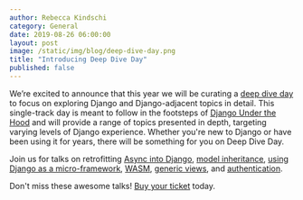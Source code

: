 ```yaml
---
author: Rebecca Kindschi
category: General
date: 2019-08-26 06:00:00
layout: post
image: /static/img/blog/deep-dive-day.png
title: "Introducing Deep Dive Day"
published: false
---
```

We’re excited to announce that this year we will be curating a [deep dive day](https://2019.djangocon.us/schedule/#Day-Talk3) to focus on exploring Django and Django-adjacent topics in detail. This single-track day is meant to follow in the footsteps of [Django Under the Hood](https://djangounderthehood.com/) and will provide a range of topics presented in depth, targeting varying levels of Django experience. Whether you're new to Django or have been using it for years, there will be something for you on Deep Dive Day. 

Join us for talks on retrofitting [Async into Django](https://2019.djangocon.us/talks/just-add-await-retrofitting-async-into/), [model inheritance](https://2019.djangocon.us/talks/the-ins-and-outs-of-model-inheritance/), [using Django as a micro-framework](https://2019.djangocon.us/talks/using-django-as-a-micro-framework-on-the/), [WASM](https://2019.djangocon.us/talks/wasm-matter/), [generic views](https://2019.djangocon.us/talks/generic-view-what-is-that-and-why-would/), and [authentication](https://2019.djangocon.us/talks/understanding-django-authentication/).

Don't miss these awesome talks! [Buy your ticket]({{site.ticket_link}}) today.
